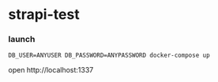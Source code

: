 # strapi-test

### launch

`DB_USER=ANYUSER DB_PASSWORD=ANYPASSWORD docker-compose up`

open http://localhost:1337
